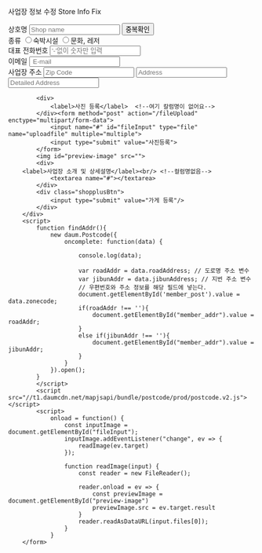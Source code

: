 <!DOCTYPE html PUBLIC "-//W3C//DTD HTML 4.01 Transitional//EN" "http://www.w3.org/TR/html4/loose.dtd">
<html lang="en">
<head>
    <meta charset="UTF-8">
    <meta http-equiv="X-UA-Compatible" content="IE=edge">
    <meta name="viewport" content="width=device-width, initial-scale=1.0">
    <title>FaLcon_Shop info fix</title>
    <link rel="stylesheet" href="myshop.css">
    <script type="text/JavaScript" src="/juso_support_center/js/jquery-1.8.3.min.js" ></script>
</head>
<body>
    <form action="#" method="post">
        <div class="joinshop">
            <p>
                <span class="tit1">사업장 정보 수정</span>
                <span class="tit2">Store Info Fix</span>
            </p>
            <div>
                <label >상호명</label>
                <input type="text" name="Enterprise_name" placeholder="Shop name" />
                <input type="submit" class="shopnameBtn" value="중복확인" />     <!--중복확인 버튼 필요없으면 삭제!!!-->
            </div>
            <div>
                <label>종류</label>     <!--여기 name 정했는지 확인~-->
                <input type="radio" name="#" value="hotel"><span>숙박시설</span>
                <input type="radio" name="#" value="hotel"><span>문화, 레저</span>
            </div>
            <div>
                <label>대표 전화번호</label>
                <input type="text" class="phnumber" name="Enterprise_regnum" maxlength="12" placeholder="'-'없이 숫자만 입력" />
            </div>
            <div>
                <label>이메일</label>   <!--여기도 칼럼명이 없는 듯 합니다 필요없으면 삭제-->
                <input type="email" id="email" name="Enterprise" placeholder=" E-mail"/>
            </div>
           <div>
                <label>사업장 주소</label>        <!--컬럼명이 Enterprise_'adress(address가 맞는듯)'으로 돼있는데 일단 이걸로 할게요-->
                <input name="Enterprise_adress" id="member_post"  type="text" placeholder="Zip Code" readonly onclick="findAddr()">
                <input name="Enterprise_adress" id="member_post" type="text" placeholder="Address" readonly> <br>
                <input name="Enterprise_adress" type="text" placeholder="Detailed Address">
            </div>
            
            <div>
                <label>사진 등록</label>  <!--여기 칼럼명이 없어요-->
            </div><form method="post" action="/fileUpload" enctype="multipart/form-data">
                <input name="#" id="fileInput" type="file" name="uploadfile" multiple="multiple">
                <input type="submit" value="사진등록">
            </form>
            <img id="preview-image" src="">
            <div>
        <label>사업장 소개 및 상세설명</label><br/> <!--컬럼명없음-->
                <textarea name="#"></textarea>
            </div>
            <div class="shopplusBtn">
                <input type="submit" value="가게 등록"/>
            </div>
        </div>
        <script>
            function findAddr(){
                new daum.Postcode({
                    oncomplete: function(data) {
                        
                        console.log(data);
                        
                        var roadAddr = data.roadAddress; // 도로명 주소 변수
                        var jibunAddr = data.jibunAddress; // 지번 주소 변수
                        // 우편번호와 주소 정보를 해당 필드에 넣는다.
                        document.getElementById('member_post').value = data.zonecode;
                        if(roadAddr !== ''){
                            document.getElementById("member_addr").value = roadAddr;
                        } 
                        else if(jibunAddr !== ''){
                            document.getElementById("member_addr").value = jibunAddr;
                        }
                    }
                }).open();
            }
            </script>
            <script src="//t1.daumcdn.net/mapjsapi/bundle/postcode/prod/postcode.v2.js"></script>
            <script>
                onload = function() {
                    const inputImage = document.getElementById("fileInput");
                    inputImage.addEventListener("change", ev => {
                        readImage(ev.target)
                    });
            
                    function readImage(input) {
                        const reader = new FileReader();
            
                        reader.onload = ev => {
                            const previewImage = document.getElementById("preview-image")
                            previewImage.src = ev.target.result
                        }
                        reader.readAsDataURL(input.files[0]);
                    }
                }
        </form>
</body>
</html>
